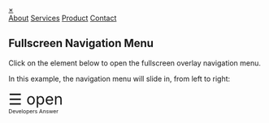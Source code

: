 <!DOCTYPE html>
<div class="container">
  <div id="myNav" class="overlay">
    <a href="javascript:void(0)" class="closebtn" onclick="closeNav()">&times;</a>
    <div class="overlay-content">
      <a href="#">About</a>
      <a href="#">Services</a>
      <a href="#">Product</a>
      <a href="#">Contact</a>
    </div>
  </div>
  <h2>Fullscreen Navigation Menu</h2>
  <p>Click on the element below to open the fullscreen overlay navigation menu.</p>
  <p>In this example, the navigation menu will slide in, from left to right:</p>
  <span style="font-size:30px;cursor:pointer" onclick="openNav()">&#9776; open</span>
</div><div id="bcl"><a style="font-size:8pt;text-decoration:none;" href="http://www.devanswer.com">Developers Answer</a></div>
</html>                        
